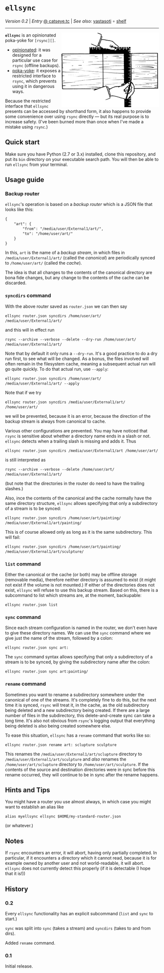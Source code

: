 `ellsync`
=========

_Version 0.2_
| _Entry_ [@ catseye.tc](https://catseye.tc/node/ellsync)
| _See also:_ [yastasoti](https://github.com/catseye/yastasoti)
∘ [shelf](https://github.com/catseye/shelf)

- - - -

<img align="right" src="images/ellsync-logo.png?raw=true" />

**`ellsync`** is an opinionated poka-yoke for `[rsync][]`.

*   [opinionated][]: it was designed for a particular use case for `rsync`
    (offline backups).
*   [poka-yoke][]: it exposes a restricted interface to `rsync`, which
    prevents using it in dangerous ways.

Because the restricted interface that `ellsync` presents can be accessed
by shorthand form, it also happens to provide some convenience over
using `rsync` directly — but its real purpose is to increase safety.
(I've been burned more than once when I've made a mistake using `rsync`.)

Quick start
-----------

Make sure you have Python (2.7 or 3.x) installed, clone this repository,
and put its `bin` directory on your executable search path.  You will
then be able to run `ellsync` from your terminal.

Usage guide
-----------

### Backup router

`ellsync`'s operation is based on a *backup router* which is a JSON file
that looks like this:

    {
        "art": {
            "from": "/media/user/External1/art/",
            "to": "/home/user/art/"
        }
    }

In this, `art` is the name of a _backup stream_, in which files in
`/media/user/External1/art/` (called the *canonical*) are periodically
synced to `/home/user/art/` (called the *cache*).

The idea is that all changes to the contents of the canonical directory
are bona fide changes, but any change to the contents of the cache can be
discarded.

### `syncdirs` command

With the above router saved as `router.json` we can then say

    ellsync router.json syncdirs /home/user/art/ /media/user/External1/art/

and this will in effect run

    rsync --archive --verbose --delete --dry-run /home/user/art/ /media/user/External1/art/

Note that by default it only runs a `--dry-run`.  It's a good practice to
do a dry run first, to see what will be changed.  As a bonus, the files
involved will often remain in the filesystem cache, meaning a subsequent
actual run will go quite quickly.  To do that actual run, use `--apply`:

    ellsync router.json syncdirs /home/user/art/ /media/user/External1/art/ --apply

Note that if we try

    ellsync router.json syncdirs /media/user/External1/art/ /home/user/art/

we will be prevented, because it is an error, because the direction of
the backup stream is always from canonical to cache.

Various other configurations are prevented.  You may have noticed that `rsync`
is sensitive about whether a directory name ends in a slash or not.  `ellsync`
detects when a trailing slash is missing and adds it.  Thus

    ellsync router.json syncdirs /media/user/External1/art /home/user/art/

is still interpreted as

    rsync --archive --verbose --delete /home/user/art/ /media/user/External1/art/

(but note that the directories in the router do need to have the
trailing slashes.)

Also, ince the contents of the canonical and the cache normally
have the same directory structure, `ellsync` allows specifying that
only a subdirectory of a stream is to be synced:

    ellsync router.json syncdirs /home/user/art/painting/ /media/user/External1/art/painting/

This is of course allowed only as long as it is the same subdirectory.
This will fail:

    ellsync router.json syncdirs /home/user/art/painting/ /media/user/External1/art/sculpture/

### `list` command

Either the canonical or the cache (or both) may be offline storage (removable
media), therefore neither directory is assumed to exist (it might not exist
if the volume is not mounted.)  If either of the directories does not exist,
`ellsync` will refuse to use this backup stream.  Based on this, there is a
subcommand to list which streams are, at the moment, backupable:

    ellsync router.json list

### `sync` command

Since each stream configuration is named in the router, we don't even have to
give these directory names.  We can use the `sync` command where we give
just the name of the stream, followed by a colon:

    ellsync router.json sync art:

The `sync` command syntax allows specifying that only a subdirectory of a
stream is to be synced, by giving the subdirectory name after the colon:

    ellsync router.json sync art:painting/

### `rename` command

Sometimes you want to rename a subdirectory somewhere under the canonical of
one of the streams.  It's completely fine to do this, but the next time it is synced,
`rsync` will treat it, in the cache, as the old subdirectory being deleted and
a new subdirectory being created.  If there are a large number of files in the
subdirectory, this delete-and-create sync can take a long time.  It's also not
obvious from `rsync`'s logging output that everything being deleted is also being
created somewhere else.

To ease this situation, `ellsync` has a `rename` command that works like so:

    ellsync router.json rename art: sclupture sculpture

This renames the `/media/user/External1/art/sclupture` directory to
`/media/user/External1/art/sculpture` and *also* renames the `/home/user/art/sclupture`
directory to `/home/user/art/sculpture`.  If the contents of the source and
destination directories were in sync before this rename occurred, they will
continue to be in sync after the rename happens.

Hints and Tips
--------------

You might have a router you use almost always, in which case you might
want to establish an alias like

    alias myellsync ellsync $HOME/my-standard-router.json

(or whatever.)

Notes
-----

If `rsync` encounters an error, it will abort, having only partially completed.
In particular, if it encounters a directory which it cannot read, because it
is for example owned by another user and not world-readable, it will abort.
`ellsync` does not currently detect this properly (if it is detectable (I hope
that it is!))

History
-------

### 0.2

Every `ellsync` functionality has an explicit subcommand (`list` and `sync` to
start.)

`sync` was split into `sync` (takes a stream) and `syncdirs` (takes to and
from dirs).

Added `rename` command.

### 0.1

Initial release.

[rsync]: https://rsync.samba.org/
[opinionated]: https://softwareengineering.stackexchange.com/questions/12182/what-does-opinionated-software-really-mean
[poka-yoke]: https://en.wikipedia.org/wiki/Poka-yoke
